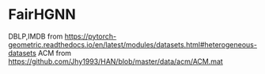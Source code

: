 # FairHGNN
DBLP,IMDB from https://pytorch-geometric.readthedocs.io/en/latest/modules/datasets.html#heterogeneous-datasets
ACM from https://github.com/Jhy1993/HAN/blob/master/data/acm/ACM.mat
